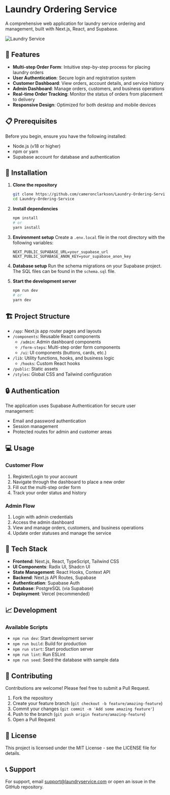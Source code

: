 # Laundry Ordering Service

A comprehensive web application for laundry service ordering and management, built with Next.js, React, and Supabase.

![Laundry Service](/public/readme-header.png)

## 🚀 Features

- **Multi-step Order Form**: Intuitive step-by-step process for placing laundry orders
- **User Authentication**: Secure login and registration system
- **Customer Dashboard**: View orders, account details, and service history
- **Admin Dashboard**: Manage orders, customers, and business operations
- **Real-time Order Tracking**: Monitor the status of orders from placement to delivery
- **Responsive Design**: Optimized for both desktop and mobile devices

## 📋 Prerequisites

Before you begin, ensure you have the following installed:
- Node.js (v18 or higher)
- npm or yarn
- Supabase account for database and authentication

## 🔧 Installation

1. **Clone the repository**
   ```bash
   git clone https://github.com/cameronclarkson/Laundry-Ordering-Service.git
   cd Laundry-Ordering-Service
   ```

2. **Install dependencies**
   ```bash
   npm install
   # or
   yarn install
   ```

3. **Environment setup**
   Create a `.env.local` file in the root directory with the following variables:
   ```
   NEXT_PUBLIC_SUPABASE_URL=your_supabase_url
   NEXT_PUBLIC_SUPABASE_ANON_KEY=your_supabase_anon_key
   ```

4. **Database setup**
   Run the schema migrations on your Supabase project. The SQL files can be found in the `schema.sql` file.

5. **Start the development server**
   ```bash
   npm run dev
   # or
   yarn dev
   ```

## 🏗️ Project Structure

- `/app`: Next.js app router pages and layouts
- `/components`: Reusable React components
  - `/admin`: Admin dashboard components
  - `/form-steps`: Multi-step order form components
  - `/ui`: UI components (buttons, cards, etc.)
- `/lib`: Utility functions, hooks, and business logic
  - `/hooks`: Custom React hooks
- `/public`: Static assets
- `/styles`: Global CSS and Tailwind configuration

## 🔒 Authentication

The application uses Supabase Authentication for secure user management:
- Email and password authentication
- Session management
- Protected routes for admin and customer areas

## 💻 Usage

### Customer Flow
1. Register/Login to your account
2. Navigate through the dashboard to place a new order
3. Fill out the multi-step order form
4. Track your order status and history

### Admin Flow
1. Login with admin credentials
2. Access the admin dashboard
3. View and manage orders, customers, and business operations
4. Update order statuses and manage the service

## 🧰 Tech Stack

- **Frontend**: Next.js, React, TypeScript, Tailwind CSS
- **UI Components**: Radix UI, Shadcn UI
- **State Management**: React Hooks, Context API
- **Backend**: Next.js API Routes, Supabase
- **Authentication**: Supabase Auth
- **Database**: PostgreSQL (via Supabase)
- **Deployment**: Vercel (recommended)

## 📈 Development

### Available Scripts

- `npm run dev`: Start development server
- `npm run build`: Build for production
- `npm run start`: Start production server
- `npm run lint`: Run ESLint
- `npm run seed`: Seed the database with sample data

## 🤝 Contributing

Contributions are welcome! Please feel free to submit a Pull Request.

1. Fork the repository
2. Create your feature branch (`git checkout -b feature/amazing-feature`)
3. Commit your changes (`git commit -m 'Add some amazing feature'`)
4. Push to the branch (`git push origin feature/amazing-feature`)
5. Open a Pull Request

## 📄 License

This project is licensed under the MIT License - see the LICENSE file for details.

## 📞 Support

For support, email support@laundryservice.com or open an issue in the GitHub repository. 